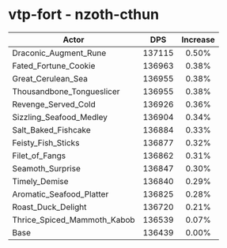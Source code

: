 # vtp-fort - nzoth-cthun
| Actor | DPS | Increase |
|---|:---:|:---:|
|Draconic_Augment_Rune|137115|0.50%|
|Fated_Fortune_Cookie|136963|0.38%|
|Great_Cerulean_Sea|136955|0.38%|
|Thousandbone_Tongueslicer|136955|0.38%|
|Revenge_Served_Cold|136926|0.36%|
|Sizzling_Seafood_Medley|136904|0.34%|
|Salt_Baked_Fishcake|136884|0.33%|
|Feisty_Fish_Sticks|136877|0.32%|
|Filet_of_Fangs|136862|0.31%|
|Seamoth_Surprise|136847|0.30%|
|Timely_Demise|136840|0.29%|
|Aromatic_Seafood_Platter|136825|0.28%|
|Roast_Duck_Delight|136720|0.21%|
|Thrice_Spiced_Mammoth_Kabob|136539|0.07%|
|Base|136439|0.00%|
